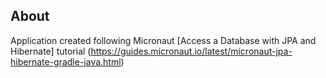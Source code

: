 ## About

Application created following Micronaut [Access a Database with JPA and Hibernate] tutorial (https://guides.micronaut.io/latest/micronaut-jpa-hibernate-gradle-java.html)


